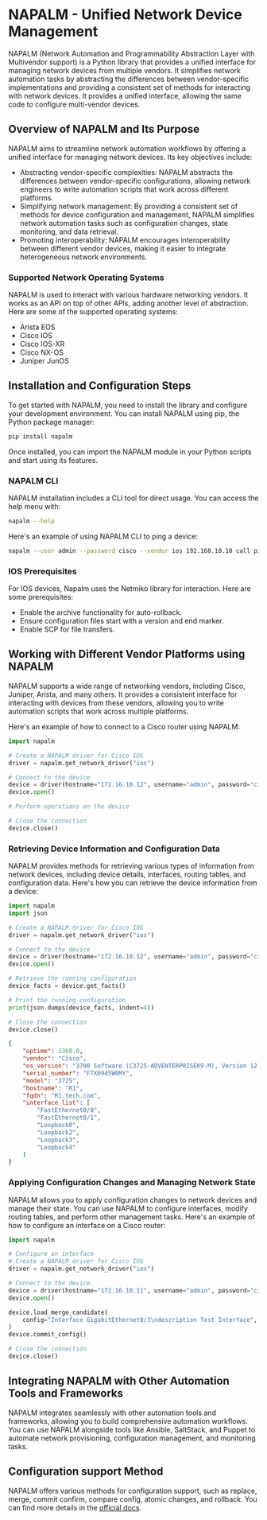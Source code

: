 # NAPALM - Unified Network Device Management

NAPALM (Network Automation and Programmability Abstraction Layer with Multivendor support) is a Python library that provides a unified interface for managing network devices from multiple vendors. It simplifies network automation tasks by abstracting the differences between vendor-specific implementations and providing a consistent set of methods for interacting with network devices. It provides a unified interface, allowing the same code to configure multi-vendor devices.

## Overview of NAPALM and Its Purpose

NAPALM aims to streamline network automation workflows by offering a unified interface for managing network devices. Its key objectives include:

- Abstracting vendor-specific complexities: NAPALM abstracts the differences between vendor-specific configurations, allowing network engineers to write automation scripts that work across different platforms.
- Simplifying network management: By providing a consistent set of methods for device configuration and management, NAPALM simplifies network automation tasks such as configuration changes, state monitoring, and data retrieval.
- Promoting interoperability: NAPALM encourages interoperability between different vendor devices, making it easier to integrate heterogeneous network environments.

### Supported Network Operating Systems

NAPALM is used to interact with various hardware networking vendors. It works as an API on top of other APIs, adding another level of abstraction. Here are some of the supported operating systems:

- Arista EOS
- Cisco IOS
- Cisco IOS-XR
- Cisco NX-OS
- Juniper JunOS

## Installation and Configuration Steps

To get started with NAPALM, you need to install the library and configure your development environment. You can install NAPALM using pip, the Python package manager:

```bash
pip install napalm
```

Once installed, you can import the NAPALM module in your Python scripts and start using its features.

### NAPALM CLI

NAPALM installation includes a CLI tool for direct usage. You can access the help menu with:

```bash
napalm --help
```

Here's an example of using NAPALM CLI to ping a device:

```bash
napalm --user admin --password cisco --vendor ios 192.168.10.10 call ping --method-kwargs "destination='192.168.10.10'"
```

### IOS Prerequisites

For IOS devices, Napalm uses the Netmiko library for interaction. Here are some prerequisites:

- Enable the archive functionality for auto-rollback.
- Ensure configuration files start with a version and end marker.
- Enable SCP for file transfers.

## Working with Different Vendor Platforms using NAPALM

NAPALM supports a wide range of networking vendors, including Cisco, Juniper, Arista, and many others. It provides a consistent interface for interacting with devices from these vendors, allowing you to write automation scripts that work across multiple platforms.

Here's an example of how to connect to a Cisco router using NAPALM:

```python
import napalm

# Create a NAPALM driver for Cisco IOS
driver = napalm.get_network_driver("ios")

# Connect to the device
device = driver(hostname="172.16.10.12", username="admin", password="cisco")
device.open()

# Perform operations on the device

# Close the connection
device.close()
```

### Retrieving Device Information and Configuration Data

NAPALM provides methods for retrieving various types of information from network devices, including device details, interfaces, routing tables, and configuration data. Here's how you can retrieve the device information from a device:

```python
import napalm
import json

# Create a NAPALM driver for Cisco IOS
driver = napalm.get_network_driver("ios")

# Connect to the device
device = driver(hostname="172.16.10.12", username="admin", password="cisco")
device.open()

# Retrieve the running configuration
device_facts = device.get_facts()

# Print the running configuration
print(json.dumps(device_facts, indent=4))

# Close the connection
device.close()
```

```json
{
    "uptime": 3360.0,
    "vendor": "Cisco",
    "os_version": "3700 Software (C3725-ADVENTERPRISEK9-M), Version 12.4(15)T14, RELEASE SOFTWARE (fc2)",
    "serial_number": "FTX0945W0MY",
    "model": "3725",
    "hostname": "R1",
    "fqdn": "R1.tech.com",
    "interface_list": [
        "FastEthernet0/0",
        "FastEthernet0/1",
        "Loopback0",
        "Loopback2",
        "Loopback3",
        "Loopback4"
    ]
}
```

### Applying Configuration Changes and Managing Network State

NAPALM allows you to apply configuration changes to network devices and manage their state. You can use NAPALM to configure interfaces, modify routing tables, and perform other management tasks. Here's an example of how to configure an interface on a Cisco router:

```python
import napalm

# Configure an interface
# Create a NAPALM driver for Cisco IOS
driver = napalm.get_network_driver("ios")

# Connect to the device
device = driver(hostname="172.16.10.11", username="admin", password="cisco")
device.open()

device.load_merge_candidate(
    config="Interface GigabitEthernet0/3\ndescription Test Interface",
)
device.commit_config()

# Close the connection
device.close()
```

## Integrating NAPALM with Other Automation Tools and Frameworks

NAPALM integrates seamlessly with other automation tools and frameworks, allowing you to build comprehensive automation workflows. You can use NAPALM alongside tools like Ansible, SaltStack, and Puppet to automate network provisioning, configuration management, and monitoring tasks.

## Configuration support Method

NAPALM offers various methods for configuration support, such as replace, merge, commit confirm, compare config, atomic changes, and rollback. You can find more details in the [official docs](https://napalm.readthedocs.io/en/latest/base.html).
